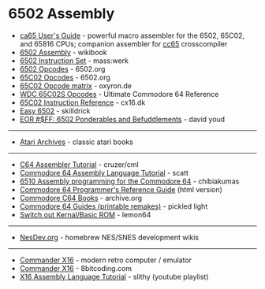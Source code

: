 # 6502 Assembly

* [ca65 User's Guide](https://cc65.github.io/doc/ca65.html) - powerful macro assembler for the 6502, 65C02, and 65816 CPUs; companion assembler for [cc65](https://cc65.github.io/) crosscompiler
* [6502 Assembly](https://en.wikibooks.org/wiki/6502_Assembly) - wikibook
* [6502 Instruction Set](https://www.masswerk.at/6502/6502_instruction_set.html) - mass:werk
* [6502 Opcodes](http://www.6502.org/tutorials/6502opcodes.html) - 6502.org
* [65C02 Opcodes](http://www.6502.org/tutorials/65c02opcodes.html) - 6502.org
* [65C02 Opcode matrix](http://www.oxyron.de/html/opcodesc02.html) - oxyron.de
* [WDC 65C02S Opcodes](https://www.pagetable.com/c64ref/6502/?cpu=65c02s) - Ultimate Commodore 64 Reference
* [65C02 Instruction Reference](https://cx16.dk/65c02/reference.html) - cx16.dk
* [Easy 6502](https://skilldrick.github.io/easy6502/) - skilldrick
* [EOR #$FF: 6502 Ponderables and Befuddlements](https://ia904606.us.archive.org/26/items/eor6502/eorBookV1.0.1_ebookRelease.pdf) - david youd

---

* [Atari Archives](https://www.atariarchives.org/) - classic atari books

---

* [C64 Assembler Tutorial](https://files.commodore.software/reference-material/articles-and-guides/commodore-64-articles/c64-assembler-tutorial.pdf) - cruzer/cml
* [Commodore 64 Assembly Language Tutorial](https://files.commodore.software/reference-material/articles-and-guides/commodore-64-articles/assembler-tutor-10.pdf) - scatt
* [6510 Assembly programming for the Commodore 64](https://www.chibiakumas.com/6502/c64.php) - chibiakumas
* [Commodore 64 Programmer's Reference Guide](https://www.devili.iki.fi/Computers/Commodore/C64/Programmers_Reference/page_iii.html) (html version)
* [Commodore C64 Books](https://archive.org/details/commodore_c64_books) - archive.org
* [Commodore 64 Guides (printable remakes)](https://pickledlight.blogspot.com/p/commodore-64-guides.html) - pickled light
* [Switch out Kernal/Basic ROM](https://www.lemon64.com/forum/viewtopic.php?t=71173) - lemon64

---

* [NesDev.org](https://www.nesdev.org/) - homebrew NES/SNES development wikis

---

* [Commander X16](https://github.com/commanderx16) - modern retro computer / emulator
* [Commander X16](https://www.8bitcoding.com/p/commander-x16.html) - 8bitcoding.com
* [X16 Assembly Language Tutorial](https://www.youtube.com/playlist?list=PLPSrOWYluVLIJ1n-TsVb-BESL1tkSTRI_) - slithy (youtube playlist)
